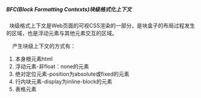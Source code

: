 ##### BFC(Block Formatting Contexts)块级格式化上下文

&nbsp;&nbsp;块级格式上下文是Web页面的可视CSS渲染的一部分，是块盒子的布局过程发生的区域，也是浮动元素与其他元素交互的区域。

&nbsp; &nbsp; 产生块级上下文的方式有：

1. 本身根元素html
2. 浮动元素-非float：none的元素
3. 绝对定位元素-position为absolute或fixed的元素
4. 行内块元素-display为inline-block的元素
5. 表格元素
